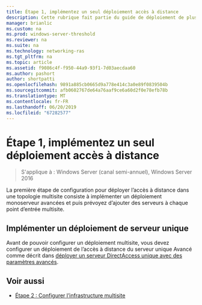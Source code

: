 ```yaml
---
title: Étape 1, implémentez un seul déploiement accès à distance
description: Cette rubrique fait partie du guide de déploiement de plusieurs serveurs d’accès distant dans un déploiement Multisite dans Windows Server 2016.
manager: brianlic
ms.custom: na
ms.prod: windows-server-threshold
ms.reviewer: na
ms.suite: na
ms.technology: networking-ras
ms.tgt_pltfrm: na
ms.topic: article
ms.assetid: f9086c4f-f950-44a9-93f1-7d03aecdaa60
ms.author: pashort
author: shortpatti
ms.openlocfilehash: 9891a885cb0665d9a778e414c3a0e89f0839504b
ms.sourcegitcommit: afb0602767de64a76aaf9ce6a60d2f0e78efb78b
ms.translationtype: MT
ms.contentlocale: fr-FR
ms.lasthandoff: 06/20/2019
ms.locfileid: "67282577"
---
```

# <a name="step-1-implement-a-single-server-remote-access-deployment"></a>Étape 1, implémentez un seul déploiement accès à distance

>S'applique à : Windows Server (canal semi-annuel), Windows Server 2016

La première étape de configuration pour déployer l’accès à distance dans une topologie multisite consiste à implémenter un déploiement monoserveur avancées et puis prévoyez d’ajouter des serveurs à chaque point d’entrée multisite.  
  
## <a name="BKMK_1.1"></a>Implémenter un déploiement de serveur unique  
Avant de pouvoir configurer un déploiement multisite, vous devez configurer un déploiement de l’accès à distance du serveur unique Avancé comme décrit dans [déployer un serveur DirectAccess unique avec des paramètres avancés](https://technet.microsoft.com/windows-server-docs/networking/remote-access/directaccess/single-server-advanced/deploy-a-single-directaccess-server-with-advanced-settings).  
  
## <a name="BKMK_Links"></a>Voir aussi  
  
-   [Étape 2 : Configurer l’infrastructure multisite](Step-2-Configure-the-Multisite-Infrastructure.md)  



